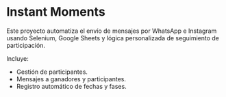 # Instant Moments

Este proyecto automatiza el envío de mensajes por WhatsApp e Instagram usando Selenium, Google Sheets y lógica personalizada de seguimiento de participación.

Incluye:
- Gestión de participantes.
- Mensajes a ganadores y participantes.
- Registro automático de fechas y fases.